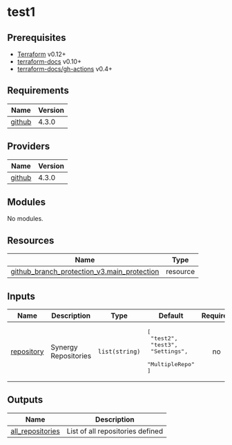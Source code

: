 # test1

<!-- BEGIN_TF_DOCS -->
## Prerequisites

- [Terraform](https://www.terraform.io) v0.12+
- [terraform-docs](https://github.com/terraform-docs/terraform-docs) v0.10+
- [terraform-docs/gh-actions](https://github.com/terraform-docs/gh-actions) v0.4+

## Requirements

| Name | Version |
|------|---------|
| <a name="requirement_github"></a> [github](#requirement\_github) | 4.3.0 |

## Providers

| Name | Version |
|------|---------|
| <a name="provider_github"></a> [github](#provider\_github) | 4.3.0 |

## Modules

No modules.

## Resources

| Name | Type |
|------|------|
| [github_branch_protection_v3.main_protection](https://registry.terraform.io/providers/integrations/github/4.3.0/docs/resources/branch_protection_v3) | resource |

## Inputs

| Name | Description | Type | Default | Required |
|------|-------------|------|---------|:--------:|
| <a name="input_repository"></a> [repository](#input\_repository) | Synergy Repositories | `list(string)` | <pre>[<br>  "test2",<br>  "test3",<br>  "Settings",<br>  "MultipleRepo"<br>]</pre> | no |

## Outputs

| Name | Description |
|------|-------------|
| <a name="output_all_repositories"></a> [all\_repositories](#output\_all\_repositories) | List of all repositories defined |
<!-- END_TF_DOCS -->